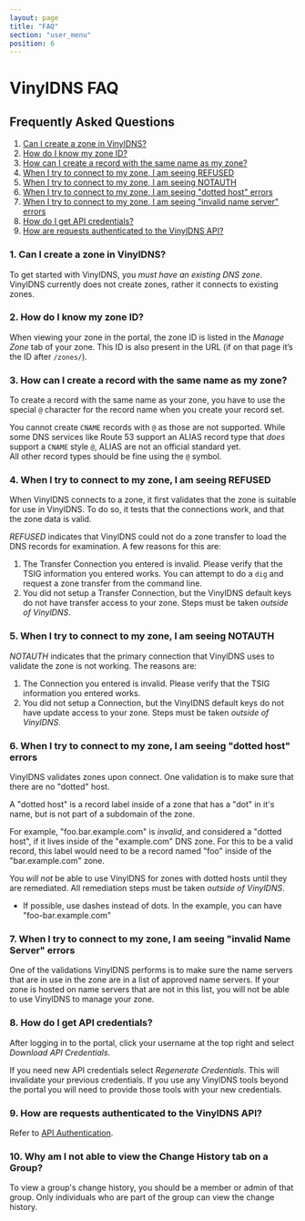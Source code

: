 ```yaml
---
layout: page
title: "FAQ"
section: "user_menu"
position: 6
---
```


# VinylDNS FAQ

## Frequently Asked Questions

1. [Can I create a zone in VinylDNS?](#1)
2. [How do I know my zone ID?](#2)
3. [How can I create a record with the same name as my zone?](#3)
4. [When I try to connect to my zone, I am seeing REFUSED](#4)
5. [When I try to connect to my zone, I am seeing NOTAUTH](#5)
6. [When I try to connect to my zone, I am seeing "dotted host" errors](#6)
7. [When I try to connect to my zone, I am seeing "invalid name server" errors](#7)
8. [How do I get API credentials?](#8)
9. [How are requests authenticated to the VinylDNS API?](#9)


### 1. Can I create a zone in VinylDNS? <a id="1"></a>
To get started with VinylDNS, you _must have an existing DNS zone_.  VinylDNS currently does not create zones, rather it connects
to existing zones.

### 2. How do I know my zone ID? <a id="2"></a>
When viewing your zone in the portal, the zone ID is listed in the *Manage Zone* tab
of your zone. This ID is also present in the URL (if on that page it’s the ID after `/zones/`).

### 3. How can I create a record with the same name as my zone? <a id="3"></a>
To create a record with the same name as your zone, you have to use the special
`@` character for the record name when you create your record set.

You cannot create `CNAME` records with `@` as those are not supported.  While some DNS services like 
Route 53 support an ALIAS record type that _does_ support a `CNAME` style `@`, ALIAS are not an official standard yet.  
All other record types should be fine using the `@` symbol.

### 4. When I try to connect to my zone, I am seeing REFUSED <a id="4"></a>
When VinylDNS connects to a zone, it first validates that the zone is suitable
for use in VinylDNS.  To do so, it tests that the connections work, and
that the zone data is valid.

_REFUSED_ indicates that VinylDNS could not do a zone transfer to load the DNS
records for examination.  A few reasons for this are:

1. The Transfer Connection you entered is invalid.  Please verify that the TSIG
information you entered works.  You can attempt to do a `dig` and request
a zone transfer from the command line.
2. You did not setup a Transfer Connection, but the VinylDNS default keys
do not have transfer access to your zone.  Steps must be taken _outside of VinylDNS_.

### 5. When I try to connect to my zone, I am seeing NOTAUTH <a id="5"></a>
_NOTAUTH_ indicates that the primary connection that VinylDNS uses to validate
the zone is not working.  The reasons are:

1. The Connection you entered is invalid.  Please verify that the TSIG
information you entered works.
2. You did not setup a Connection, but the VinylDNS default keys do not have
update access to your zone.  Steps must be taken _outside of VinylDNS_.

### 6. When I try to connect to my zone, I am seeing "dotted host" errors <a id="6"></a>
VinylDNS validates zones upon connect.  One validation is to make sure that
there are no "dotted" host.

A "dotted host" is a record label inside of a zone that has a "dot" in it's
name, but is not part of a subdomain of the zone.

For example, "foo.bar.example.com" is _invalid_, and considered a "dotted host",
if it lives inside of the "example.com" DNS zone.  For this to be a valid record,
this label would need to be a record named "foo" inside of the "bar.example.com" zone.

You _will not_ be able to use VinylDNS for zones with dotted hosts until they are remediated.
All remediation steps must be taken _outside of VinylDNS_.

- If possible, use dashes instead of dots.  In the example, you can have "foo-bar.example.com"

### 7. When I try to connect to my zone, I am seeing "invalid Name Server" errors <a id="7"></a>
One of the validations VinylDNS performs is to make sure the name servers that are in use
in the zone are in a list of approved name servers.  If your zone is hosted on
name servers that are not in this list, you will not be able to use VinylDNS to manage your zone.

### 8. How do I get API credentials? <a id="8"></a>
After logging in to the portal, click your username at the top right and select *Download API Credentials*.

If you need new API credentials select *Regenerate Credentials*. This will invalidate your previous credentials.
If you use any VinylDNS tools beyond the portal you will need to provide those tools with your new credentials.

### 9. How are requests authenticated to the VinylDNS API? <a id="9"></a>
Refer to [API Authentication](api/auth-mechanism.html).

### 10. Why am I not able to view the Change History tab on a Group? <a id="10"></a>
To view a group's change history, you should be a member or admin of that group. Only individuals who are part of the 
group can view the change history.
